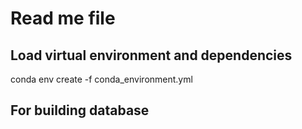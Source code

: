 # Read me file

## Load virtual environment and dependencies

conda env create -f conda_environment.yml

## For building database 

